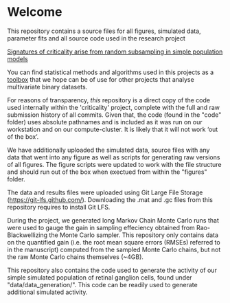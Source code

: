 # Welcome

This repository contains a source	 files	 for	 all	 figures,	 simulated	 data,	 parameter	 fits	 and	 all	 source	 code
used	in	the	research project

[Signatures of criticality arise from random subsampling in simple population models](https://doi.org/10.1371/journal.pcbi.1005718)

You can find statistical methods and algorithms used in this projects as a [toolbox](https://github.com/mackelab/CorBinian/) that we hope can be of use for other projects that analyse multivariate binary datasets.

For reasons	 of	 transparency,	*this*	 repository	 is	 a	 direct	 copy	 of	 the	code used	internally within the	'criticality' project,	complete	with	the	full	and	raw	submission	history of	all	commits.	Given	that,	the	code	(found in the "code" folder) uses	absolute	pathnames	and	is included	as	it	was	run	on	our	workstation	and	on	our	compute-cluster.	It	is	likely	that	it	will	not	work	‘out	of	the	box’.

We	 have	 additionally	 uploaded	 the	 simulated	 data,	 source	 files	 with	 any	 data	that	went	into	any	figure	as	well	as	scripts	for	generating	raw	versions	of	all	figures. The figure scripts were updated to work with the file structure and should run out of the box when exectued from within the "figures" folder. 

The data and results files were uploaded using Git Large File Storage (https://git-lfs.github.com/).  Downloading the .mat and .gc files from this repository requires to install Git LFS. 

During the project, we generated long Markov Chain Monte Carlo runs that were used to gauge the gain in sampling effeciency obtained from Rao-Blackwellizing the Monte Carlo sampler. This repository only contains data on the quantified gain (i.e. the root mean square errors (RMSEs) referred to in the manuscript) computed from the sampled Monte Carlo chains, but not the raw Monte Carlo chains themselves (~4GB).

This repository also contains the code used to generate the activity of our simple simulated population of retinal ganglion cells, found under "data/data_generation/". This code can be readily used to generate additional simulated activity. 
